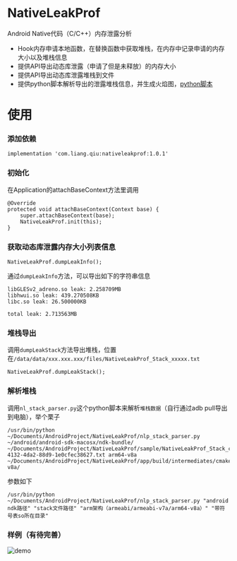 # NativeLeakProf
Android  Native代码（C/C++）内存泄露分析

- Hook内存申请本地函数，在替换函数中获取堆栈，在内存中记录申请的内存大小以及堆栈信息
- 提供API导出动态库泄露（申请了但是未释放）的内存大小
- 提供API导出动态库泄露堆栈到文件
- 提供python脚本解析导出的泄露堆栈信息，并生成火焰图，[python脚本](https://github.com/wangwangchen/NativeLeakProf/blob/master/nlp_stack_parser.py)

# 使用
### 添加依赖
```
implementation 'com.liang.qiu:nativeleakprof:1.0.1'
```

### 初始化
在Application的attachBaseContext方法里调用
```
@Override
protected void attachBaseContext(Context base) {
    super.attachBaseContext(base);
    NativeLeakProf.init(this);
}
```

### 获取动态库泄露内存大小列表信息
```
NativeLeakProf.dumpLeakInfo();
```
通过`dumpLeakInfo`方法，可以导出如下的字符串信息
```
libGLESv2_adreno.so leak: 2.258709MB
libhwui.so leak: 439.270508KB
libc.so leak: 26.500000KB

total leak: 2.713563MB
```

### 堆栈导出
调用`dumpLeakStack`方法导出堆栈，位置在`/data/data/xxx.xxx.xxx/files/NativeLeakProf_Stack_xxxxx.txt`
```
NativeLeakProf.dumpLeakStack();
```

### 解析堆栈
调用`nl_stack_parser.py`这个python脚本来解析`堆栈数据`（自行通过adb pull导出到电脑），举个栗子
```
/usr/bin/python ~/Documents/AndroidProject/NativeLeakProf/nlp_stack_parser.py ~/android/android-sdk-macosx/ndk-bundle/ ~/Documents/AndroidProject/NativeLeakProf/sample/NativeLeakProf_Stack_c39243bb-4132-4da2-88d9-1e0cfec38627.txt arm64-v8a ~/Documents/AndroidProject/NativeLeakProf/app/build/intermediates/cmake/debug/obj/arm64-v8a/
```
参数如下
```
/usr/bin/python ~/Documents/AndroidProject/NativeLeakProf/nlp_stack_parser.py "android ndk路径" "stack文件路径" "arm架构（armeabi/armeabi-v7a/arm64-v8a）" "带符号表so所在目录"
```

### 样例（有待完善）
![demo](https://github.com/wangwangchen/NativeLeakProf/blob/master/sample/sample.jpg)
